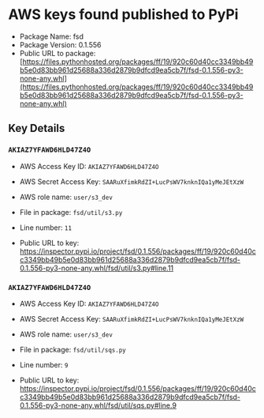 # AWS keys found published to PyPi

* Package Name: fsd
* Package Version: 0.1.556
* Public URL to package: [https://files.pythonhosted.org/packages/ff/19/920c60d40cc3349bb49b5e0d83bb961d25688a336d2879b9dfcd9ea5cb7f/fsd-0.1.556-py3-none-any.whl](https://files.pythonhosted.org/packages/ff/19/920c60d40cc3349bb49b5e0d83bb961d25688a336d2879b9dfcd9ea5cb7f/fsd-0.1.556-py3-none-any.whl)

## Key Details

### `AKIAZ7YFAWD6HLD47Z4O`

* AWS Access Key ID: `AKIAZ7YFAWD6HLD47Z4O`
* AWS Secret Access Key: `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` 
* AWS role name: `user/s3_dev`
* File in package: `fsd/util/s3.py`
* Line number: `11`

* Public URL to key: https://inspector.pypi.io/project/fsd/0.1.556/packages/ff/19/920c60d40cc3349bb49b5e0d83bb961d25688a336d2879b9dfcd9ea5cb7f/fsd-0.1.556-py3-none-any.whl/fsd/util/s3.py#line.11



### `AKIAZ7YFAWD6HLD47Z4O`

* AWS Access Key ID: `AKIAZ7YFAWD6HLD47Z4O`
* AWS Secret Access Key: `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` 
* AWS role name: `user/s3_dev`
* File in package: `fsd/util/sqs.py`
* Line number: `9`

* Public URL to key: https://inspector.pypi.io/project/fsd/0.1.556/packages/ff/19/920c60d40cc3349bb49b5e0d83bb961d25688a336d2879b9dfcd9ea5cb7f/fsd-0.1.556-py3-none-any.whl/fsd/util/sqs.py#line.9


